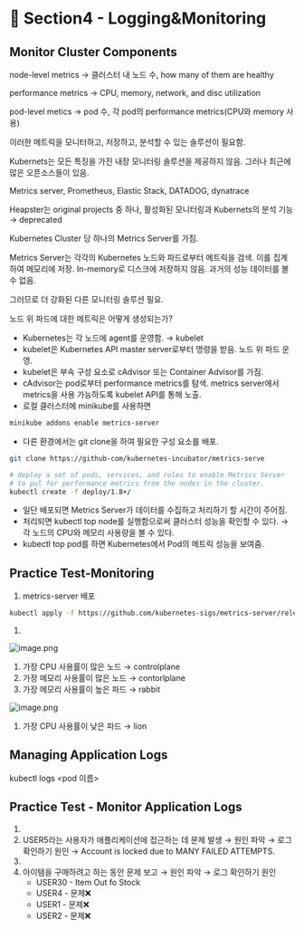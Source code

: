 # 🍨 Section4 - Logging&Monitoring

## Monitor Cluster Components


node-level metrics → 클러스터 내 노드 수, how many of them are healthy


performance metrics → CPU, memory, network, and disc utilization


pod-level  metics → pod 수, 각 pod의 performance metrics(CPU와 memory 사용)


이러한 메트릭을 모니터하고, 저장하고, 분석할 수 있는 솔루션이 필요함.


Kubernets는 모든 특징을 가진 내장 모니터링 솔루션을 제공하지 않음. 그러나 최근에 많은 오픈소스들이 있음.


Metrics server, Prometheus, Elastic Stack, DATADOG, dynatrace


Heapster는 original projects 중 하나, 활성화된 모니터링과 Kubernets의 분석 기능 → deprecated


Kubernetes Cluster 당 하나의 Metrics Server를 가짐.


Metrics Server는 각각의 Kubernetes 노드와 파드로부터 메트릭을 검색. 이를 집계하여 메모리에 저장. In-memory로 디스크에 저장하지 않음. 과거의 성능 데이터를 볼 수 없음.


그러므로 더 강화된 다른 모니터링 솔루션 필요.


노드 위 파드에 대한 메트릭은 어떻게 생성되는가?

- Kubernetes는 각 노드에 agent를 운영함. → kubelet
- kubelet은 Kubernetes API master server로부터 명령을 받음. 노드 위 파드 운영.
- kubelet은 부속 구성 요소로 cAdvisor 또는 Container Advisor를 가짐.
- cAdvisor는 pod로부터 performance metrics를 탐색. metrics server에서 metrics을 사용 가능하도록  kubelet API를 통해 노출.
- 로컬 클러스터에 minikube를 사용하면

```bash
minikube addons enable metrics-server
```

- 다른 환경에서는 git clone을 하여 필요한 구성 요소를 배포.

```bash
git clone https://github-com/kubernetes-incubator/metrics-serve

# deploy a set of pods, services, and roles to enable Metrics Server
# to pul for performance metrics from the nodes in the cluster.
kubectl create -f deploy/1.8+/
```

- 일단 배포되면 Metrics Server가 데이터를 수집하고 처리하기 할 시간이 주어짐.
- 처리되면 kubectl top node를 실행함으로써 클러스터 성능을 확인할 수 있다. → 각 노드의 CPU와 메모리 사용량을 볼 수 있다.
- kubectl top pod를 하면 Kubernetes에서 Pod의 메트릭 성능을 보여줌.

## Practice Test-Monitoring

1. metrics-server 배포

```bash
kubectl apply -f https://github.com/kubernetes-sigs/metrics-server/releases/latest/download/components.yaml
```

1. 

![image.png](https://prod-files-secure.s3.us-west-2.amazonaws.com/b2ea2032-00e9-4883-a13b-cb03cf5b2334/be867e9c-0d47-47a3-971e-146d2c8c7945/image.png?X-Amz-Algorithm=AWS4-HMAC-SHA256&X-Amz-Content-Sha256=UNSIGNED-PAYLOAD&X-Amz-Credential=ASIAZI2LB466ZA5NAQG4%2F20250503%2Fus-west-2%2Fs3%2Faws4_request&X-Amz-Date=20250503T140744Z&X-Amz-Expires=3600&X-Amz-Security-Token=IQoJb3JpZ2luX2VjEFMaCXVzLXdlc3QtMiJHMEUCIG0W%2FSWU0BKxxwmSCVWPcgBFdf%2BXAlauk72eJJEfRQVRAiEAxLBpaTVkeKycVuM6TAvBD6QYtbA10YMKFqxYFSJofOcqiAQI7P%2F%2F%2F%2F%2F%2F%2F%2F%2F%2FARAAGgw2Mzc0MjMxODM4MDUiDE3ZczlqOxCsvXT9MSrcA%2BLcl3viZEarQ6Qne95YkZdtcJWaWtVWx19bZ8qiGX6pG4A2yykFF6dDTcG0zLD2KBxbsFxK%2BdNpLu2vlKxCaiyXh7WhmEywjZH8LvvRkEsiB3YpLTbF9lYPXAt0%2Fsyr4Fqo0tSVrVlAP9vCEbdf9QO%2BE5H7rMpbjHhcLnBlDUynp5siNVAiPXxyyQn8HbsW2H2cbajvcH0lSnUg8Qdxd1teIqHJ7OMQRfzb4%2BVLWabMsCKlvuRLJFIQ8qn5FcZ6fs6MHdgbH2jITMj6%2F3A%2Bsv5ZbLtCruFutLlyW2bVhxx0ZxkjA75pV0PBM2nsqpfqFoOaUx%2BY0TcJYa968WLTuWR24DUM0XkP3wGPwXuu1kzErk4uIunpC%2FbigN0yrWMTct2iQSe8%2BufVmruItiGDRyygCRnImAfGYQUyArn8cI5YNKAe%2BIwgHsIg50OjWHhjFh6wnXHUIUvkqO7mHq7U1cXfrR%2F3PjX6Kbw%2BajjAa6g1dX2SjxYMN%2BnCkm83WZqdD4mPNAGn9%2BOoMhXhdJOEW49TMIwic6lgE7z1bAW3QYOLf8%2F2jUJuCUxuIx%2F5TaXfzl2JUmCIOFOCkQeGzTyFcuXRnxZYwB33mdrd4AlMAHRK3pWXwd22HQ7IiFgRMOze18AGOqUBkrrZle4QQzMS6LnidIlqMzG2DsQaj%2BDsafcMnv5wfiLEe36nwQ%2B4sXfwH5YtD9M9hvObGDMpvSL5sIBeo2e1ls7fNQ8VucVWL%2Bmoi1Cgqk44vt%2BYBL40kAm1%2FzP6%2FKZ%2F4%2BjyMNI1mbppN9dDOTtpQgMKFB7Ki31TUiNU3XzPWnPyu3mwCs5zPT0FQwAWsLGmWJnPV1Me42%2FZEC0vKe%2F7E70F5t0C&X-Amz-Signature=31b556f4f28c0fa3fa627a71c5c0966b493c3f12f763f63df3d4ea4fd71d4bd3&X-Amz-SignedHeaders=host&x-id=GetObject)

1. 가장 CPU 사용률이 많은 노드 → controlplane
2. 가장 메모리 사용률이 많은 노드 → contorlplane
3. 가장 메모리 사용률이 높은 파드 → rabbit

![image.png](https://prod-files-secure.s3.us-west-2.amazonaws.com/b2ea2032-00e9-4883-a13b-cb03cf5b2334/a5ad8203-cf78-4c06-9de1-67cb491aedc9/image.png?X-Amz-Algorithm=AWS4-HMAC-SHA256&X-Amz-Content-Sha256=UNSIGNED-PAYLOAD&X-Amz-Credential=ASIAZI2LB466ZA5NAQG4%2F20250503%2Fus-west-2%2Fs3%2Faws4_request&X-Amz-Date=20250503T140744Z&X-Amz-Expires=3600&X-Amz-Security-Token=IQoJb3JpZ2luX2VjEFMaCXVzLXdlc3QtMiJHMEUCIG0W%2FSWU0BKxxwmSCVWPcgBFdf%2BXAlauk72eJJEfRQVRAiEAxLBpaTVkeKycVuM6TAvBD6QYtbA10YMKFqxYFSJofOcqiAQI7P%2F%2F%2F%2F%2F%2F%2F%2F%2F%2FARAAGgw2Mzc0MjMxODM4MDUiDE3ZczlqOxCsvXT9MSrcA%2BLcl3viZEarQ6Qne95YkZdtcJWaWtVWx19bZ8qiGX6pG4A2yykFF6dDTcG0zLD2KBxbsFxK%2BdNpLu2vlKxCaiyXh7WhmEywjZH8LvvRkEsiB3YpLTbF9lYPXAt0%2Fsyr4Fqo0tSVrVlAP9vCEbdf9QO%2BE5H7rMpbjHhcLnBlDUynp5siNVAiPXxyyQn8HbsW2H2cbajvcH0lSnUg8Qdxd1teIqHJ7OMQRfzb4%2BVLWabMsCKlvuRLJFIQ8qn5FcZ6fs6MHdgbH2jITMj6%2F3A%2Bsv5ZbLtCruFutLlyW2bVhxx0ZxkjA75pV0PBM2nsqpfqFoOaUx%2BY0TcJYa968WLTuWR24DUM0XkP3wGPwXuu1kzErk4uIunpC%2FbigN0yrWMTct2iQSe8%2BufVmruItiGDRyygCRnImAfGYQUyArn8cI5YNKAe%2BIwgHsIg50OjWHhjFh6wnXHUIUvkqO7mHq7U1cXfrR%2F3PjX6Kbw%2BajjAa6g1dX2SjxYMN%2BnCkm83WZqdD4mPNAGn9%2BOoMhXhdJOEW49TMIwic6lgE7z1bAW3QYOLf8%2F2jUJuCUxuIx%2F5TaXfzl2JUmCIOFOCkQeGzTyFcuXRnxZYwB33mdrd4AlMAHRK3pWXwd22HQ7IiFgRMOze18AGOqUBkrrZle4QQzMS6LnidIlqMzG2DsQaj%2BDsafcMnv5wfiLEe36nwQ%2B4sXfwH5YtD9M9hvObGDMpvSL5sIBeo2e1ls7fNQ8VucVWL%2Bmoi1Cgqk44vt%2BYBL40kAm1%2FzP6%2FKZ%2F4%2BjyMNI1mbppN9dDOTtpQgMKFB7Ki31TUiNU3XzPWnPyu3mwCs5zPT0FQwAWsLGmWJnPV1Me42%2FZEC0vKe%2F7E70F5t0C&X-Amz-Signature=fca849fa22bf841870db7c72d7cae52f36c83eadc850238cc19ef79ead6f8901&X-Amz-SignedHeaders=host&x-id=GetObject)

1. 가장 CPU 사용률이 낮은 파드 → lion

## Managing Application Logs


kubectl logs <pod 이름>


## Practice Test - Monitor Application Logs

1. 
2. USER5라는 사용자가 애플리케이션에 접근하는 데 문제 발생 → 원인 파악 → 로그 확인하기
원인 → Account is locked due to MANY FAILED ATTEMPTS.
3. 
4. 아이템을 구매하려고 하는 동안 문제 보고 → 원인 파악 → 로그 확인하기
원인
    - USER30 - Item Out fo Stock
    - USER4 - 문제❌
    - USER1 - 문제❌
    - USER2 - 문제❌
